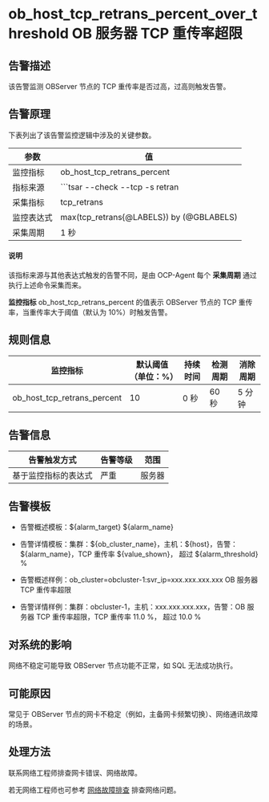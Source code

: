 ob_host_tcp_retrans_percent_over_threshold OB 服务器 TCP 重传率超限
================================================================================

**告警描述**
-----------------------------

该告警监测 OBServer 节点的 TCP 重传率是否过高，过高则触发告警。

告警原理
-------------------------

下表列出了该告警监控逻辑中涉及的关键参数。

|  参数   |                                               值                                               |
|-------|-----------------------------------------------------------------------------------------------|
| 监控指标  | ob_host_tcp_retrans_percent                                                                   |
| 指标来源  | ```tsar --check --tcp -s retran | awk -F '=' '{print $2}' ```  |
| 采集指标  | tcp_retrans                                                                                   |
| 监控表达式 | max(tcp_retrans{@LABELS}) by (@GBLABELS)                                                      |
| 采集周期  | 1 秒                                                                                           |

  <main id="notice" type='explain'>
    <h4>说明</h4>
    <p>该指标来源与其他表达式触发的告警不同，是由 OCP-Agent 每个 <strong>采集周期</strong> 通过执行上述命令采集而来。</p>
  </main>

**监控指标** ob_host_tcp_retrans_percent 的值表示 OBServer 节点的 TCP 重传率，当重传率大于阈值（默认为 10%）时触发告警。

**规则信息**
-----------------------------

|            监控指标             | 默认阈值（单位：%） | 持续时间 | 检测周期 | 消除周期 |
|-----------------------------|------------|------|------|------|
| ob_host_tcp_retrans_percent | 10         | 0 秒  | 60 秒 | 5 分钟 |

**告警信息**
-----------------------------

|   告警触发方式   | 告警等级 | 范围  |
|------------|------|-----|
| 基于监控指标的表达式 | 严重   | 服务器 |

**告警模板**
-----------------------------

* 告警概述模板：\${alarm_target} \${alarm_name}

* 告警详情模板：集群：\${ob_cluster_name}，主机：\${host}，告警：\${alarm_name}，TCP 重传率 \${value_shown}， 超过 \${alarm_threshold} %

* 告警概述样例：ob_cluster=obcluster-1:svr_ip=xxx.xxx.xxx.xxx OB 服务器 TCP 重传率超限

* 告警详情样例：集群：obcluster-1，主机：xxx.xxx.xxx.xxx，告警：OB 服务器 TCP 重传率超限，TCP 重传率 11.0 %， 超过 10.0 %

**对系统的影响**
-------------------------------

网络不稳定可能导致 OBServer 节点功能不正常，如 SQL 无法成功执行。

**可能原因**
-----------------------------

常见于 OBServer 节点的网卡不稳定（例如，主备网卡频繁切换）、网络通讯故障的场景。

处理方法
-------------------------

联系网络工程师排查网卡错误、网络故障。

若无网络工程师也可参考 [网络故障排查](../5.appendix/6.network-troubleshooting.md) 排查网络问题。
